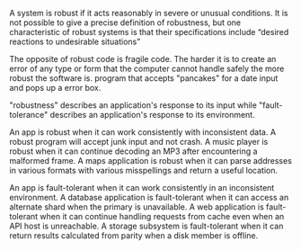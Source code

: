 A system is robust if it acts reasonably in severe or unusual conditions. It is not possible to give a precise definition of robustness, but one characteristic of
robust systems is that their specifications include “desired reactions to undesirable situations”

The opposite of robust code is fragile code. The harder it is to create an error of any type or form that the computer cannot handle safely the more robust the software is. program that accepts "pancakes" for a date input and pops up a error box. 

"robustness" describes an application's response to its input  while "fault-tolerance" describes an application's response to its environment.

An app is robust when it can work consistently with inconsistent data. A robust program will accept junk input and not crash. A music player is robust when it can continue decoding an MP3 after encountering a malformed frame. A maps application is robust when it can parse addresses in various formats with various misspellings and return a useful location. 

An app is fault-tolerant when it can work consistently in an inconsistent environment. A database application is fault-tolerant when it can access an alternate shard when the primary is unavailable. A web application is fault-tolerant when it can continue handling requests from cache even when an API host is unreachable. A storage subsystem is fault-tolerant when it can return results calculated from parity when a disk member is offline.
